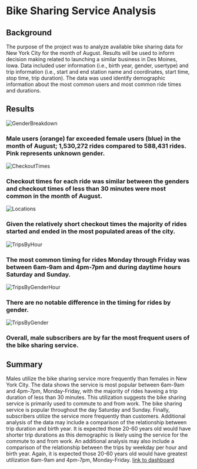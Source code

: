 # Bike Sharing Service Analysis

## Background
The purpose of the project was to analyze available bike sharing data for New York City for the month of August. Results will be used to inform decision making related to launching a similar business in Des Moines, Iowa. Data included user information (i.e., birth year, gender, usertype) and trip information (i.e., start and end station name and coordinates, start time, stop time, trip duration). The data was used identify demographic information about the most common users and most common ride times and durations.

## Results
![GenderBreakdown](https://user-images.githubusercontent.com/96216947/160310011-37bc13f3-1467-4726-a262-2b3d7666f808.JPG)

### Male users (orange) far exceeded female users (blue) in the month of August; 1,530,272 rides compared to 588,431 rides. Pink represents unknown gender.

![CheckoutTimes](https://user-images.githubusercontent.com/96216947/160310256-45e478b1-9127-46e1-949f-cc5c9c8b92a6.JPG)

### Checkout times for each ride was similar between the genders and checkout times of less than 30 minutes were most common in the month of August.

![Locations](https://user-images.githubusercontent.com/96216947/160310317-18d694ec-e8c6-4e95-bc44-25eb07e18c8a.JPG)

### Given the relatively short checkout times the majority of rides started and ended in the most populated areas of the city.

![TripsByHour](https://user-images.githubusercontent.com/96216947/160310345-d466c9b7-31cb-493a-8678-fb61387ff7ac.JPG)

### The most common timing for rides Monday through Friday was between 6am-9am and 4pm-7pm and during daytime hours Saturday and Sunday.

![TripsByGenderHour](https://user-images.githubusercontent.com/96216947/160310458-518218d7-599e-4944-91ed-32cbe5211de3.JPG)
### There are no notable difference in the timing for rides by gender.

![TripsByGender](https://user-images.githubusercontent.com/96216947/160310530-e579830e-af3e-4bab-bf0b-677bc3e94408.JPG)

### Overall, male subscribers are by far the most frequent users of the bike sharing service.

## Summary

Males utilize the bike sharing service more frequently than females in New York City. The data shows the service is most popular between 6am-9am and 4pm-7pm, Monday-Friday, with the majority of rides haveing a trip duration of less than 30 minutes. This utilization suggests the bike sharing service is primarily used to commute to and from work. The bike sharing service is popular throughout the day Saturday and Sunday. Finally, subscribers utilize the service more frequently than customers. Additional analysis of the data may include a comparison of the relationship between trip duration and birth year. It is expected those 20-60 years old would have shorter trip durations as this demographic is likely using the service for the commute to and from work. An additional analysis may also include a comparison of the relationship between the trips by weekday per hour and birth year. Again, it is expected those 20-60 years old would have greatest utilization 6am-9am and 4pm-7pm, Monday-Friday.
[link to dashboard](https://public.tableau.com/views/Module14_CheckoutTimesforUsers/CitiBikeStory?:language=en-US&publish=yes&:display_count=n&:origin=viz_share_link)
